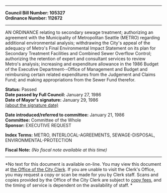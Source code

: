 * * * * *  
  
**Council Bill Number: [](#h0)[](#h2)105327**   
**Ordinance Number: 112672**  
  
* * * * *  
  
AN ORDINANCE relating to secondary sewage treatment; authorizing an agreement with the Municipality of Metropolitan Seattle (METRO) regarding additional environmental analysis; withdrawing the City's appeal of the adequacy of Metro's Final Environmental Impact Statement on its plan for Secondary Treatment Facilities and Combined Sewer Overflow Control; authorizing the retention of expert and consultant services to review Metro's analysis; increasing and expenditure allowance in the 1986 Budget of the Executive Department--Office of Management and Budget and reimbursing certain related expenditures from the Judgement and Claims Fund; and making appropriations from the Sewer Fund therefor.  
  
**Status:** Passed   
**Date passed by Full Council:** January 27, 1986   
**Date of Mayor's signature:** January 29, 1986   
[(about the signature date)](/~public/approvaldate.htm)   
  
  
**Date introduced/referred to committee:** January 21, 1986   
**Committee:** Committee of the Whole   
**Sponsor:** EXECUTIVE REQUEST   
  
**Index Terms:** METRO, INTERLOCAL-AGREEMENTS, SEWAGE-DISPOSAL, ENVIRONMENTAL-PROTECTION  
  
**Fiscal Note:** *(No fiscal note available at this time)*  
  
* * * * *  
  
*No text for this document is available on-line. You may view this document at [the Office of the City Clerk](http://www.seattle.gov/leg/clerk/contactUs.htm). If you are unable to visit the Clerk's Office, you may request a copy or scan be made for you by Clerk staff. Scans and copies provided by the Office of the City Clerk are subject to [copy fees](http://clerk.seattle.gov/~public/clerkfees.htm), and the timing of service is dependent on the availability of staff. *  
  
  
